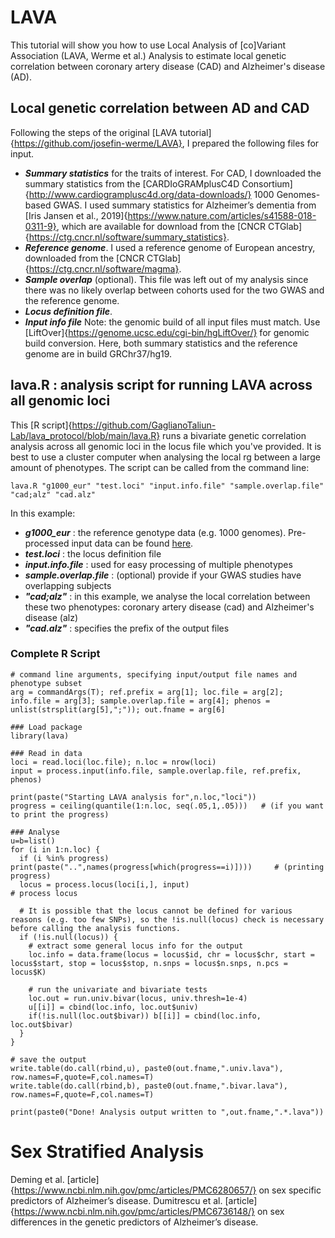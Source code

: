 # LAVA
This tutorial will show you how to use Local Analysis of [co]Variant Association (LAVA, Werme et al.) Analysis to estimate local genetic correlation between coronary artery disease (CAD) and Alzheimer's disease (AD).

## Local genetic correlation between AD and CAD
Following the steps of the original [LAVA tutorial]{https://github.com/josefin-werme/LAVA}, I prepared the following files for input.
- ***Summary statistics*** for the traits of interest. For CAD, I downloaded the summary statistics from the [CARDIoGRAMplusC4D Consortium]{http://www.cardiogramplusc4d.org/data-downloads/} 1000 Genomes-based GWAS. I used summary statistics for Alzheimer’s dementia from [Iris Jansen et al., 2019]{https://www.nature.com/articles/s41588-018-0311-9}, which are available for download from the [CNCR CTGlab]{https://ctg.cncr.nl/software/summary_statistics}. 
- ***Reference genome***. I used a reference genome of European ancestry, downloaded from the [CNCR CTGlab]{https://ctg.cncr.nl/software/magma}.  
- ***Sample overlap*** (optional). This file was left out of my analysis since there was no likely overlap between cohorts used for the two GWAS and the reference genome.
- ***Locus definition file***. 
- ***Input info file***
Note: the genomic build of all input files must match. Use [LiftOver]{https://genome.ucsc.edu/cgi-bin/hgLiftOver/} for genomic build conversion. Here, both summary statistics and the reference genome are in build GRChr37/hg19.

## lava.R : analysis script for running LAVA across all genomic loci
This [R script]{https://github.com/GaglianoTaliun-Lab/lava_protocol/blob/main/lava.R} runs a bivariate genetic correlation analysis across all genomic loci in the locus file which you've provided. It is best to use a cluster computer when analysing the local rg between a large amount of phenotypes. The script can be called from the command line:

```
lava.R "g1000_eur" "test.loci" "input.info.file" "sample.overlap.file" "cad;alz" "cad.alz"
```

In this example:
- ***g1000_eur*** : the reference genotype data (e.g. 1000 genomes). Pre-processed input data can be found [here](https://ctg.cncr.nl/software/magma).
- ***test.loci*** : the locus definition file
- ***input.info.file*** : used for easy processing of multiple phenotypes
- ***sample.overlap.file*** : (optional) provide if your GWAS studies have overlapping subjects
- ***"cad;alz"*** : in this example, we analyse the local correlation between these two phenotypes: coronary artery disease (cad) and Alzheimer's disease (alz)
- ***"cad.alz"*** : specifies the prefix of the output files



### **Complete R Script**

```
# command line arguments, specifying input/output file names and phenotype subset
arg = commandArgs(T); ref.prefix = arg[1]; loc.file = arg[2]; info.file = arg[3]; sample.overlap.file = arg[4]; phenos = unlist(strsplit(arg[5],";")); out.fname = arg[6]

### Load package
library(lava)

### Read in data
loci = read.loci(loc.file); n.loc = nrow(loci)
input = process.input(info.file, sample.overlap.file, ref.prefix, phenos)

print(paste("Starting LAVA analysis for",n.loc,"loci"))
progress = ceiling(quantile(1:n.loc, seq(.05,1,.05)))   # (if you want to print the progress)

### Analyse
u=b=list()
for (i in 1:n.loc) {
  if (i %in% progress) print(paste("..",names(progress[which(progress==i)])))     # (printing progress)
  locus = process.locus(loci[i,], input)                                          # process locus

  # It is possible that the locus cannot be defined for various reasons (e.g. too few SNPs), so the !is.null(locus) check is necessary before calling the analysis functions.
  if (!is.null(locus)) {
    # extract some general locus info for the output
    loc.info = data.frame(locus = locus$id, chr = locus$chr, start = locus$start, stop = locus$stop, n.snps = locus$n.snps, n.pcs = locus$K)

    # run the univariate and bivariate tests
    loc.out = run.univ.bivar(locus, univ.thresh=1e-4)
    u[[i]] = cbind(loc.info, loc.out$univ)
    if(!is.null(loc.out$bivar)) b[[i]] = cbind(loc.info, loc.out$bivar)
  }
}

# save the output
write.table(do.call(rbind,u), paste0(out.fname,".univ.lava"), row.names=F,quote=F,col.names=T)
write.table(do.call(rbind,b), paste0(out.fname,".bivar.lava"), row.names=F,quote=F,col.names=T)

print(paste0("Done! Analysis output written to ",out.fname,".*.lava"))
```

# Sex Stratified Analysis
Deming et al. [article]{https://www.ncbi.nlm.nih.gov/pmc/articles/PMC6280657/} on sex specific predictors of Alzheimer’s disease.
Dumitrescu et al. [article]{https://www.ncbi.nlm.nih.gov/pmc/articles/PMC6736148/} on sex differences in the genetic predictors of Alzheimer’s disease.
